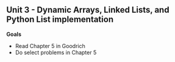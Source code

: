 ## Unit 3 - Dynamic Arrays, Linked Lists, and Python List implementation

<b>Goals</b>
<ul>
<li>Read Chapter 5 in Goodrich</li>
<li>Do select problems in Chapter 5</li>
</ul>
